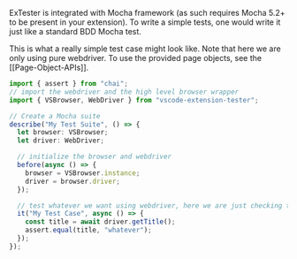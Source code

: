 ExTester is integrated with Mocha framework (as such requires Mocha 5.2+ to be present in your extension). To write a simple tests, one would write it just like a standard BDD Mocha test.

This is what a really simple test case might look like. Note that here we are only using pure webdriver. To use the provided page objects, see the [[Page-Object-APIs]].

```typescript
import { assert } from "chai";
// import the webdriver and the high level browser wrapper
import { VSBrowser, WebDriver } from "vscode-extension-tester";

// Create a Mocha suite
describe("My Test Suite", () => {
  let browser: VSBrowser;
  let driver: WebDriver;

  // initialize the browser and webdriver
  before(async () => {
    browser = VSBrowser.instance;
    driver = browser.driver;
  });

  // test whatever we want using webdriver, here we are just checking the page title
  it("My Test Case", async () => {
    const title = await driver.getTitle();
    assert.equal(title, "whatever");
  });
});
```
